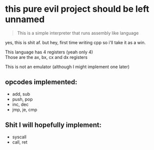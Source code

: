 # this pure evil project should be left unnamed
> This is a simple interpreter that runs assembly like language

yes, this is shit af. but hey, first time writing cpp so i'll take it as a win. <br>

This language has 4 registers (yeah only 4) <br>
Those are the ax, bx, cx and dx registers <br>

This is not an emulator (although I might implement one later) <br>



## opcodes implemented:
- add, sub
- push, pop
- inc, dec
- jmp, je, cmp

## Shit I will hopefully implement:
- syscall
- call, ret 

